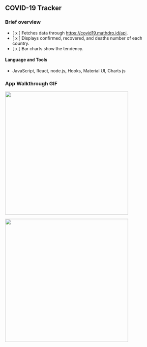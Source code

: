 ## COVID-19 Tracker

### Brief overview

- [ x ] Fetches data through https://covid19.mathdro.id/api.
- [ x ] Displays confirmed, recovered, and deaths number of each country.
- [ x ] Bar charts show the tendency.

#### Language and Tools
- JavaScript, React, node.js, Hooks, Material UI, Charts js

### App Walkthrough GIF

<img src="http://g.recordit.co/7fIGUC2yjt.gif" width=400><br>

<img src="http://g.recordit.co/EPmMfbRbB2.gif" width=400><br>
